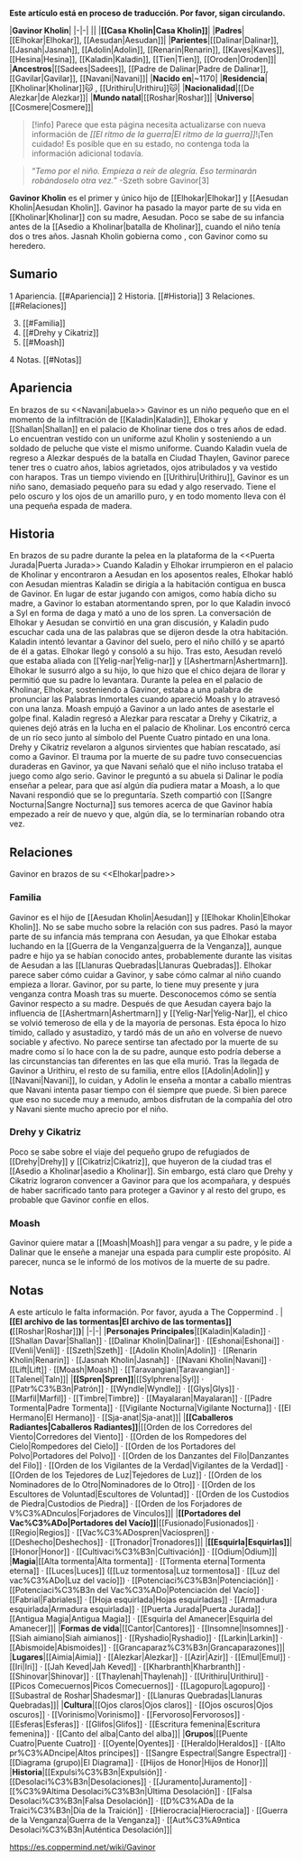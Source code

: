 **Este artículo está en proceso de traducción. Por favor, sigan circulando.**


|**Gavinor Kholin**|
|-|-|
||
|**[[Casa Kholin\|Casa Kholin]]**|
|**Padres**|[[Elhokar\|Elhokar]], [[Aesudan\|Aesudan]]|
|**Parientes**|[[Dalinar\|Dalinar]], [[Jasnah\|Jasnah]], [[Adolin\|Adolin]], [[Renarin\|Renarin]], [[Kaves\|Kaves]], [[Hesina\|Hesina]], [[Kaladin\|Kaladin]], [[Tien\|Tien]], [[Oroden\|Oroden]]|
|**Ancestros**|[[Sadees\|Sadees]], [[Padre de Dalinar\|Padre de Dalinar]], [[Gavilar\|Gavilar]], [[Navani\|Navani]]|
|**Nacido en**|~1170|
|**Residencia**|[[Kholinar\|Kholinar]]🐱︎ , [[Urithiru\|Urithiru]]🐱︎|
|**Nacionalidad**|[[De Alezkar\|de Alezkar]]|
|**Mundo natal**|[[Roshar\|Roshar]]|
|**Universo**|[[Cosmere\|Cosmere]]|

> [!info] Parece que esta página necesita actualizarse con nueva información de *[[El ritmo de la guerra\|El ritmo de la guerra]]*!¡Ten cuidado! Es posible que en su estado, no contenga toda la información adicional todavía.

>“*Temo por el niño. Empieza a reír de alegría. Eso terminarán robándoselo otra vez.*”
\-Szeth sobre Gavinor[3]


**Gavinor Kholin** es el primer y único hijo de [[Elhokar\|Elhokar]] y [[Aesudan Kholin\|Aesudan Kholin]].
Gavinor ha pasado la mayor parte de su vida en [[Kholinar\|Kholinar]] con su madre, Aesudan. Poco se sabe de su infancia antes de la [[Asedio a Kholinar\|batalla de Kholinar]], cuando el niño tenía dos o tres años. Jasnah Kholin gobierna como , con Gavinor como su heredero.

## Sumario

1 Apariencia. [[#Apariencia]] 
2 Historia. [[#Historia]] 
3 Relaciones. [[#Relaciones]] 

3. [[#Familia]] 
3. [[#Drehy y Cikatriz]] 
3. [[#Moash]] 


4 Notas. [[#Notas]] 


## Apariencia
  En brazos de su <<Navani\|abuela>>
Gavinor es un niño pequeño que en el momento de la infiltración de [[Kaladin\|Kaladin]], Elhokar y [[Shallan\|Shallan]] en el palacio de Kholinar tiene dos o tres años de edad. Lo encuentran vestido con un uniforme azul Kholin y sosteniendo a un soldado de peluche que viste el mismo uniforme.
Cuando Kaladin vuela de regreso a Alezkar después de la batalla en Ciudad Thaylen, Gavinor parece tener tres o cuatro años, labios agrietados, ojos atribulados y va vestido con harapos.
Tras un tiempo viviendo en [[Urithiru\|Urithiru]], Gavinor es un niño sano, demasiado pequeño para su edad y algo reservado. Tiene el pelo oscuro y los ojos de un amarillo puro, y en todo momento lleva con él una pequeña espada de madera.

## Historia
  En brazos de su padre durante la pelea en la plataforma de la <<Puerta Jurada\|Puerta Jurada>>
Cuando Kaladin y Elhokar irrumpieron en el palacio de Kholinar y encontraron a Aesudan en los aposentos reales, Elhokar habló con Aesudan mientras Kaladin se dirigía a la habitación contigua en busca de Gavinor. En lugar de estar jugando con amigos, como había dicho su madre, a Gavinor lo estaban atormentando spren, por lo que Kaladin invocó a Syl en forma de daga y mató a uno de los spren. La conversación de Elhokar y Aesudan se convirtió en una gran discusión, y Kaladin pudo escuchar cada una de las palabras que se dijeron desde la otra habitación. Kaladin intentó levantar a Gavinor del suelo, pero el niño chilló y se apartó de él a gatas. Elhokar llegó y consoló a su hijo. Tras esto, Aesudan reveló que estaba aliada con [[Yelig-nar\|Yelig-nar]] y [[Ashertmarn\|Ashertmarn]]. Elhokar le susurró algo a su hijo, lo que hizo que el chico dejara de llorar y permitió que su padre lo levantara.
Durante la pelea en el palacio de Kholinar, Elhokar, sosteniendo a Gavinor, estaba a una palabra de pronunciar las Palabras Inmortales cuando apareció Moash y lo atravesó con una lanza. Moash empujó a Gavinor a un lado antes de asestarle el golpe final.
Kaladin regresó a Alezkar para rescatar a Drehy y Cikatriz, a quienes dejó atrás en la lucha en el palacio de Kholinar. Los encontró cerca de un río seco junto al símbolo del Puente Cuatro pintado en una lona. Drehy y Cikatriz revelaron a algunos sirvientes que habían rescatado, así como a Gavinor.
El trauma por la muerte de su padre tuvo consecuencias duraderas en Gavinor, ya que Navani señaló que el niño incluso trataba el juego como algo serio. Gavinor le preguntó a su abuela si Dalinar le podía enseñar a pelear, para que así algún día pudiera matar a Moash, a lo que Navani respondió que se lo preguntaría. Szeth compartió con [[Sangre Nocturna\|Sangre Nocturna]] sus temores acerca de que Gavinor había empezado a reír de nuevo y que, algún día, se lo terminarían robando otra vez.

## Relaciones
  Gavinor en brazos de su <<Elhokar\|padre>>
### Familia
Gavinor es el hijo de [[Aesudan Kholin\|Aesudan]] y [[Elhokar Kholin\|Elhokar Kholin]]. No se sabe mucho sobre la relación con sus padres. Pasó la mayor parte de su infancia más temprana con Aesudan, ya que Elhokar estaba luchando en la [[Guerra de la Venganza\|guerra de la Venganza]], aunque padre e hijo ya se habían conocido antes, probablemente durante las visitas de Aesudan a las [[Llanuras Quebradas\|Llanuras Quebradas]]. Elhokar parece saber cómo cuidar a Gavinor, y sabe cómo calmar al niño cuando empieza a llorar. Gavinor, por su parte, lo tiene muy presente y jura venganza contra Moash tras su muerte.
Desconocemos cómo se sentía Gavinor respecto a su madre. Después de que Aesudan cayera bajo la influencia de [[Ashertmarn\|Ashertmarn]] y [[Yelig-Nar\|Yelig-Nar]], el chico se volvió temeroso de ella y de la mayoría de personas. Esta época lo hizo tímido, callado y asustadizo, y tardó más de un año en volverse de nuevo sociable y afectivo. No parece sentirse tan afectado por la muerte de su madre como sí lo hace con la de su padre, aunque esto podría deberse a las circunstancias tan diferentes en las que ella murió.
Tras la llegada de Gavinor a Urithiru, el resto de su familia, entre ellos [[Adolin\|Adolin]] y [[Navani\|Navani]], lo cuidan, y Adolin le enseña a montar a caballo mientras que Navani intenta pasar tiempo con él siempre que puede. Si bien parece que eso no sucede muy a menudo, ambos disfrutan de la compañía del otro y Navani siente mucho aprecio por el niño.

### Drehy y Cikatriz
Poco se sabe sobre el viaje del pequeño grupo de refugiados de [[Drehy\|Drehy]] y [[Cikatriz\|Cikatriz]], que huyeron de la ciudad tras el [[Asedio a Kholinar\|asedio a Kholinar]]. Sin embargo, está claro que Drehy y Cikatriz lograron convencer a Gavinor para que los acompañara, y después de haber sacrificado tanto para proteger a Gavinor y al resto del grupo, es probable que Gavinor confíe en ellos.

### Moash
Gavinor quiere matar a [[Moash\|Moash]] para vengar a su padre, y le pide a Dalinar que le enseñe a manejar una espada para cumplir este propósito. Al parecer, nunca se le informó de los motivos de la muerte de su padre.

## Notas

A este artículo le falta información. Por favor, ayuda a The Coppermind .
|**[[El archivo de las tormentas\|El archivo de las tormentas]] (**[[Roshar\|Roshar]]**)**|
|-|-|
|**Personajes Principales**|[[Kaladin\|Kaladin]] · [[Shallan Davar\|Shallan]] · [[Dalinar Kholin\|Dalinar]] · [[Eshonai\|Eshonai]] · [[Venli\|Venli]] · [[Szeth\|Szeth]] · [[Adolin Kholin\|Adolin]] · [[Renarin Kholin\|Renarin]] · [[Jasnah Kholin\|Jasnah]] · [[Navani Kholin\|Navani]] · [[Lift\|Lift]] · [[Moash\|Moash]] · [[Taravangian\|Taravangian]] · [[Talenel\|Taln]]|
|**[[Spren\|Spren]]**|[[Sylphrena\|Syl]] · [[Patr%C3%B3n\|Patrón]] · [[Wyndle\|Wyndle]] · [[Glys\|Glys]] · [[Marfil\|Marfil]] · [[Timbre\|Timbre]] · [[Mayalaran\|Mayalaran]] · [[Padre Tormenta\|Padre Tormenta]] · [[Vigilante Nocturna\|Vigilante Nocturna]] · [[El Hermano\|El Hermano]] · [[Sja-anat\|Sja-anat]]|
|**[[Caballeros Radiantes\|Caballeros Radiantes]]**|[[Orden de los Corredores del Viento\|Corredores del Viento]] · [[Orden de los Rompedores del Cielo\|Rompedores del Cielo]] · [[Orden de los Portadores del Polvo\|Portadores del Polvo]] · [[Orden de los Danzantes del Filo\|Danzantes del Filo]] · [[Orden de los Vigilantes de la Verdad\|Vigilantes de la Verdad]] · [[Orden de los Tejedores de Luz\|Tejedores de Luz]] · [[Orden de los Nominadores de lo Otro\|Nominadores de lo Otro]] · [[Orden de los Escultores de Voluntad\|Escultores de Voluntad]] · [[Orden de los Custodios de Piedra\|Custodios de Piedra]] · [[Orden de los Forjadores de V%C3%ADnculos\|Forjadores de Vínculos]]|
|**[[Portadores del Vac%C3%ADo\|Portadores del Vacío]]**|[[Fusionado\|Fusionados]] · [[Regio\|Regios]] · [[Vac%C3%ADospren\|Vacíospren]] · [[Deshecho\|Deshechos]] · [[Tronador\|Tronadores]]|
|**[[Esquirla\|Esquirlas]]**|[[Honor\|Honor]] · [[Cultivaci%C3%B3n\|Cultivación]] · [[Odium\|Odium]]|
|**Magia**|[[Alta tormenta\|Alta tormenta]] · [[Tormenta eterna\|Tormenta eterna]] · [[Luces\|Luces]] ([[Luz tormentosa\|Luz tormentosa]] · [[Luz del vac%C3%ADo\|Luz del vacío]]) · [[Potenciaci%C3%B3n\|Potenciación]] · [[Potenciaci%C3%B3n del Vac%C3%ADo\|Potenciación del Vacío]] · [[Fabrial\|Fabriales]] · [[Hoja esquirlada\|Hojas esquirladas]] · [[Armadura esquirlada\|Armadura esquirlada]] · [[Puerta Jurada\|Puerta Jurada]] · [[Antigua Magia\|Antigua Magia]] · [[Esquirla del Amanecer\|Esquirla del Amanecer]]|
|**Formas de vida**|[[Cantor\|Cantores]] · [[Insomne\|Insomnes]] · [[Siah aimiano\|Siah aimianos]] · [[Ryshadio\|Ryshadio]] · [[Larkin\|Larkin]] · [[Abismoide\|Abismoides]] · [[Grancaparaz%C3%B3n\|Grancaparazones]]|
|**Lugares**|[[Aimia\|Aimia]] · [[Alezkar\|Alezkar]] · [[Azir\|Azir]] · [[Emul\|Emul]] · [[Iri\|Iri]] · [[Jah Keved\|Jah Keved]] · [[Kharbranth\|Kharbranth]] · [[Shinovar\|Shinovar]] · [[Thaylenah\|Thaylenah]] · [[Urithiru\|Urithiru]] · [[Picos Comecuernos\|Picos Comecuernos]] · [[Lagopuro\|Lagopuro]] · [[Subastral de Roshar\|Shadesmar]] · [[Llanuras Quebradas\|Llanuras Quebradas]]|
|**Cultura**|[[Ojos claros\|Ojos claros]] · [[Ojos oscuros\|Ojos oscuros]] · [[Vorinismo\|Vorinismo]] · [[Fervoroso\|Fervorosos]] · [[Esferas\|Esferas]] · [[Glifos\|Glifos]] · [[Escritura femenina\|Escritura femenina]] · [[Canto del alba\|Canto del alba]]|
|**Grupos**|[[Puente Cuatro\|Puente Cuatro]] · [[Oyente\|Oyentes]] · [[Heraldo\|Heraldos]] · [[Alto pr%C3%ADncipe\|Altos príncipes]] · [[Sangre Espectral\|Sangre Espectral]] · [[Diagrama (grupo)\|El Diagrama]] · [[Hijos de Honor\|Hijos de Honor]]|
|**Historia**|[[Expulsi%C3%B3n\|Expulsión]] · [[Desolaci%C3%B3n\|Desolaciones]] · [[Juramento\|Juramento]] · [[%C3%9Altima Desolaci%C3%B3n\|Última Desolación]] · [[Falsa Desolaci%C3%B3n\|Falsa Desolación]] · [[D%C3%ADa de la Traici%C3%B3n\|Día de la Traición]] · [[Hierocracia\|Hierocracia]] · [[Guerra de la Venganza\|Guerra de la Venganza]] · [[Aut%C3%A9ntica Desolaci%C3%B3n\|Auténtica Desolación]]|



https://es.coppermind.net/wiki/Gavinor
